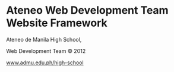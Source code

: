 # Ateneo Web Development Team Website Framework

Ateneo de Manila High School,

Web Development Team &copy; 2012

www.admu.edu.ph/high-school
